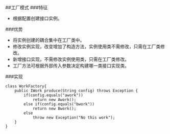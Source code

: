 ##工厂模式
###特征
* 根据配置创建接口实例。

###优势
* 将实例创建的耦合集中在工厂类中。
* 修改实例实现，改变增加了构造方法，实例使用类不需修改，只需在工厂类修改。
* 新增接口实现，不需修改实例使用类，只需在工厂类修改。
* 工厂方法可根据外部传入参数决定构建哪一类接口实现类。

###实现

	class WorkFactory{
		public IWork produce(String config) throws Exception {
			if(config.equals("awork"))
				return new Awork();
			else if(config.equals("bwork"))
				return new Bwork();
			else
				throw new Exception("No this work");
		}
	}